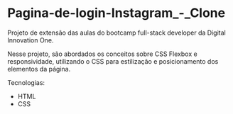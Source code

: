 # Pagina-de-login-Instagram_-_Clone
Projeto de extensão das aulas do bootcamp full-stack developer da Digital Innovation One.

Nesse projeto, são abordados os conceitos sobre CSS Flexbox e responsividade, utilizando o CSS para estilização e posicionamento dos elementos da página.

Tecnologias:

 - HTML
 - CSS
